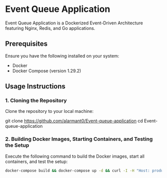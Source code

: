 # Event Queue Application

Event Queue Application is a Dockerized Event-Driven Architecture featuring Nginx, Redis, and Go applications.

## Prerequisites

Ensure you have the following installed on your system:

- Docker
- Docker Compose (version 1.29.2)

## Usage Instructions

### 1. Cloning the Repository

Clone the repository to your local machine:

git clone https://github.com/alarmant0/Event-queue-application
cd Event-queue-application

### 2. Building Docker Images, Starting Containers, and Testing the Setup

Execute the following command to build the Docker images, start all containers, and test the setup:

```bash
docker-compose build && docker-compose up -d && curl -I -H "Host: producer" -X POST http://localhost:8080/publish
